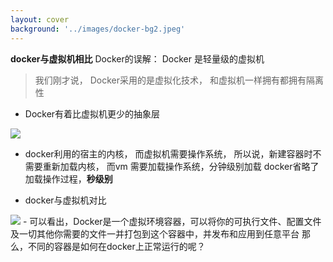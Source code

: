 ```yaml
---
layout: cover
background: '../images/docker-bg2.jpeg'
---
```


**docker与虚拟机相比**
<gradient-text class="text-yellow text-sm">
  Docker的误解： Docker 是轻量级的虚拟机
</gradient-text>

> 我们刚才说， Docker采用的是虚拟化技术， 和虚拟机一样拥有都拥有隔离性

<div class="flex justify-around gap-5 text-sm my-2">

  <div class="w-100">
  

  - Docker有着比虚拟机更少的抽象层
  
  <Image class="w-100" src="../images/vm&docker.png" />

  - docker利用的宿主的内核， 而虚拟机需要操作系统， 所以说，新建容器时不需要重新加载内核， 而vm 需要加载操作系统，分钟级别加载 docker省略了加载操作过程，**秒级别**
  </div>

  <div class="text-sm">
  
  - docker与虚拟机对比
  <Image class="w-120" src="../images/与虚拟机对比.png" />
  - 可以看出，Docker是一个虚拟环境容器，可以将你的可执行文件、配置文件及一切其他你需要的文件一并打包到这个容器中，并发布和应用到任意平台
  
  <gradient-text class="text-red">
    那么，不同的容器是如何在docker上正常运行的呢？
  </gradient-text>

  </div>

</div>
